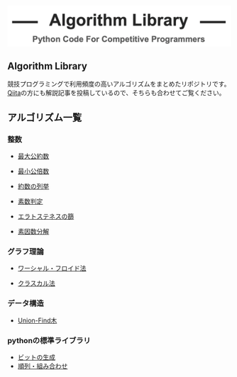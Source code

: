 ![sample-algorithms](./assets/top-img.png)
## Algorithm Library  
競技プログラミングで利用頻度の高いアルゴリズムをまとめたリポジトリです。  
[Qiita](https://qiita.com/knakajima3027/items/b871631b8997a6d67223)の方にも解説記事を投稿しているので、そちらも合わせてご覧ください。

## アルゴリズム一覧
### 整数  
* [最大公約数](https://github.com/knakajima3027/library/blob/master/algorithms/gcd.py)
* [最小公倍数](https://github.com/knakajima3027/library/blob/master/algorithms/lcm.py) 

* [約数の列挙](https://github.com/knakajima3027/library/blob/master/algorithms/divisor.py)

* [素数判定](https://github.com/knakajima3027/library/blob/master/algorithms/is_prime.py)

* [エラトステネスの篩](https://github.com/knakajima3027/library/blob/master/algorithms/Eratosthenes.py)

* [素因数分解](https://github.com/knakajima3027/library/blob/master/algorithms/prime_factor.py)



### グラフ理論  
* [ワーシャル・フロイド法](https://github.com/knakajima3027/library/blob/master/algorithms/warshall_floyd.py)

* [クラスカル法](https://github.com/knakajima3027/library/blob/master/algorithms/kruskal.py)  

### データ構造  
* [Union-Find木](https://github.com/knakajima3027/library/blob/master/algorithms/union_find.py)

### pythonの標準ライブラリ  
* [ビットの生成](https://github.com/knakajima3027/library/blob/master/util-sample/bit.py)
* [順列・組み合わせ](https://github.com/knakajima3027/library/blob/master/util-sample/conbination.py) 
